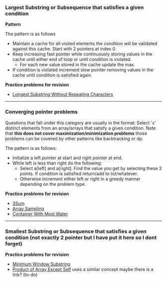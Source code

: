 
### Largest Substring or Subsequence that satisfies a given condition

**Pattern**

The pattern is as follows

- Maintain a cache for all visited elements the condition will be validated against this cache. Start with 2 pointers at index 0. 
- Keep increasing fast pointer while continuously storing values in the cache until either end of loop or until condition is violated. 
  - For each new value stored in the cache update the max.
- If condition is violated increment slow pointer removing values in the cache until condition is satisfied again.

**Practice problems for revision**

- [Longest Substring Without Repeating Characters](https://leetcode.com/problems/longest-substring-without-repeating-characters/)

-----------------

### Converging pointer problems

Questions that fall under this category are usually in the format: Select 'x' distinct elements from an array/arrays that satisfy a given condition. Note that **this does not cover maximization/minimization problems** those problems can be covered by other patterns like backtracking or dp.

The pattern is as follows:

- Initialize a left pointer at start and right pointer at end.
- While left is less than right do the following:
  - Select a[left] and a[right]. Find the value you get by selecting these 2 points. If condition is satisfied return/add to list/whatever.
  - Otherwise increment either left or right in a greedy manner depending on the problem type.

**Practice problems for revision**

- [3Sum](https://leetcode.com/problems/3sum/)
- [Array Sampling](https://github.com/eyarovoi/TechInterviewsMeetup/blob/master/Problem%20Solving%20Workshops/PSW021_2017_03_04/PSW021_2017_03_04.pdf)
- [Container With Most Water](https://leetcode.com/problems/container-with-most-water/)

------------

### Smallest Substring or Subsequence that satisfies a given condition (not exactly 2 pointer but I have put it here so I dont forget)

**Practice problems for revision**

- [Minimum Window Substring](https://leetcode.com/problems/minimum-window-substring/)
- [Product of Array Except Self](https://leetcode.com/problems/product-of-array-except-self/) uses a similar concept maybe there is a link? (to-do)
